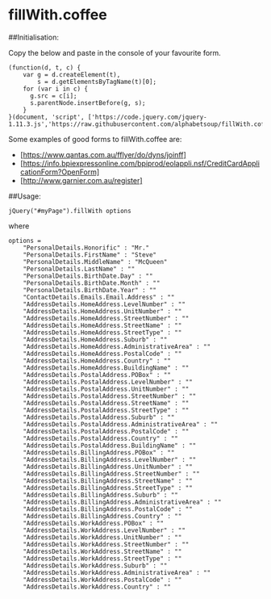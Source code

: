 # fillWith.coffee

##Initialisation:

Copy the below and paste in the console of your favourite form.

    (function(d, t, c) {
        var g = d.createElement(t), 
            s = d.getElementsByTagName(t)[0];
        for (var i in c) {
          g.src = c[i]; 
          s.parentNode.insertBefore(g, s);
        }
    }(document, 'script', ['https://code.jquery.com/jquery-1.11.3.js','https://raw.githubusercontent.com/alphabetsoup/fillWith.coffee/master/init.js']));

Some examples of good forms to fillWith.coffee are:

 - [https://www.qantas.com.au/fflyer/do/dyns/joinff]
 - [https://info.bpiexpressonline.com/bpiprod/eolappli.nsf/CreditCardApplicationForm?OpenForm]
 - [http://www.garnier.com.au/register]

##Usage:

    jQuery("#myPage").fillWith options

where

    options =
        "PersonalDetails.Honorific" : "Mr."
        "PersonalDetails.FirstName" : "Steve"
        "PersonalDetails.MiddleName" : "McQueen"
        "PersonalDetails.LastName" : ""
        "PersonalDetails.BirthDate.Day" : ""
        "PersonalDetails.BirthDate.Month" : ""
        "PersonalDetails.BirthDate.Year" : ""
        "ContactDetails.Emails.Email.Address" : ""
        "AddressDetails.HomeAddress.LevelNumber" : ""
        "AddressDetails.HomeAddress.UnitNumber" : ""
        "AddressDetails.HomeAddress.StreetNumber" : ""
        "AddressDetails.HomeAddress.StreetName" : ""
        "AddressDetails.HomeAddress.StreetType" : ""
        "AddressDetails.HomeAddress.Suburb" : ""
        "AddressDetails.HomeAddress.AdministrativeArea" : ""
        "AddressDetails.HomeAddress.PostalCode" : ""
        "AddressDetails.HomeAddress.Country" : ""
        "AddressDetails.HomeAddress.BuildingName" : ""
        "AddressDetails.PostalAddress.POBox" : ""
        "AddressDetails.PostalAddress.LevelNumber" : ""
        "AddressDetails.PostalAddress.UnitNumber" : ""
        "AddressDetails.PostalAddress.StreetNumber" : ""
        "AddressDetails.PostalAddress.StreetName" : ""
        "AddressDetails.PostalAddress.StreetType" : ""
        "AddressDetails.PostalAddress.Suburb" : ""
        "AddressDetails.PostalAddress.AdministrativeArea" : ""
        "AddressDetails.PostalAddress.PostalCode" : ""
        "AddressDetails.PostalAddress.Country" : ""
        "AddressDetails.PostalAddress.BuildingName" : ""
        "AddressDetails.BillingAddress.POBox" : ""
        "AddressDetails.BillingAddress.LevelNumber" : ""
        "AddressDetails.BillingAddress.UnitNumber" : ""
        "AddressDetails.BillingAddress.StreetNumber" : ""
        "AddressDetails.BillingAddress.StreetName" : ""
        "AddressDetails.BillingAddress.StreetType" : ""
        "AddressDetails.BillingAddress.Suburb" : ""
        "AddressDetails.BillingAddress.AdministrativeArea" : ""
        "AddressDetails.BillingAddress.PostalCode" : ""
        "AddressDetails.BillingAddress.Country" : ""
        "AddressDetails.WorkAddress.POBox" : ""
        "AddressDetails.WorkAddress.LevelNumber" : ""
        "AddressDetails.WorkAddress.UnitNumber" : ""
        "AddressDetails.WorkAddress.StreetNumber" : ""
        "AddressDetails.WorkAddress.StreetName" : ""
        "AddressDetails.WorkAddress.StreetType" : ""
        "AddressDetails.WorkAddress.Suburb" : ""
        "AddressDetails.WorkAddress.AdministrativeArea" : ""
        "AddressDetails.WorkAddress.PostalCode" : ""
        "AddressDetails.WorkAddress.Country" : ""
